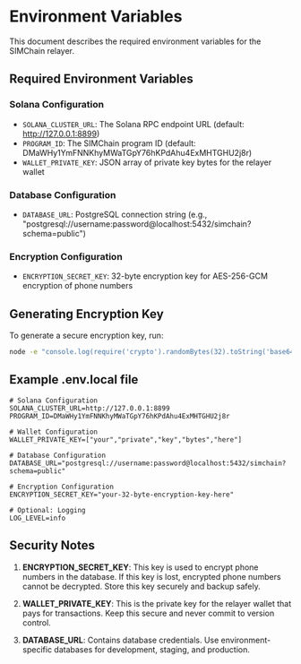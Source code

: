 # Environment Variables

This document describes the required environment variables for the SIMChain relayer.

## Required Environment Variables

### Solana Configuration
- `SOLANA_CLUSTER_URL`: The Solana RPC endpoint URL (default: http://127.0.0.1:8899)
- `PROGRAM_ID`: The SIMChain program ID (default: DMaWHy1YmFNNKhyMWaTGpY76hKPdAhu4ExMHTGHU2j8r)
- `WALLET_PRIVATE_KEY`: JSON array of private key bytes for the relayer wallet

### Database Configuration
- `DATABASE_URL`: PostgreSQL connection string (e.g., "postgresql://username:password@localhost:5432/simchain?schema=public")

### Encryption Configuration
- `ENCRYPTION_SECRET_KEY`: 32-byte encryption key for AES-256-GCM encryption of phone numbers

## Generating Encryption Key

To generate a secure encryption key, run:

```bash
node -e "console.log(require('crypto').randomBytes(32).toString('base64'))"
```

## Example .env.local file

```env
# Solana Configuration
SOLANA_CLUSTER_URL=http://127.0.0.1:8899
PROGRAM_ID=DMaWHy1YmFNNKhyMWaTGpY76hKPdAhu4ExMHTGHU2j8r

# Wallet Configuration
WALLET_PRIVATE_KEY=["your","private","key","bytes","here"]

# Database Configuration
DATABASE_URL="postgresql://username:password@localhost:5432/simchain?schema=public"

# Encryption Configuration
ENCRYPTION_SECRET_KEY="your-32-byte-encryption-key-here"

# Optional: Logging
LOG_LEVEL=info
```

## Security Notes

1. **ENCRYPTION_SECRET_KEY**: This key is used to encrypt phone numbers in the database. If this key is lost, encrypted phone numbers cannot be decrypted. Store this key securely and backup safely.

2. **WALLET_PRIVATE_KEY**: This is the private key for the relayer wallet that pays for transactions. Keep this secure and never commit to version control.

3. **DATABASE_URL**: Contains database credentials. Use environment-specific databases for development, staging, and production. 